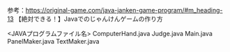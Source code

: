 参考：https://original-game.com/java-janken-game-program/#m_heading-13
【絶対できる！】Javaでのじゃんけんゲームの作り方

<JAVAプログラムファイル名>
ComputerHand.java
Judge.java
Main.java
PanelMaker.java
TextMaker.java
